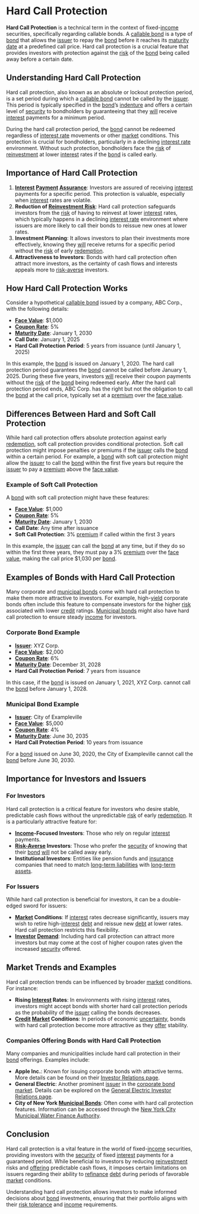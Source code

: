 # Hard Call Protection

**Hard Call Protection** is a technical term in the context of fixed-[income](../i/income.md) securities, specifically regarding callable bonds. A [callable bond](../c/callable_bond.md) is a type of [bond](../b/bond.md) that allows the [issuer](../i/issuer.md) to repay the [bond](../b/bond.md) before it reaches its [maturity date](../m/maturity_date.md) at a predefined call price. Hard call protection is a crucial feature that provides investors with protection against the [risk](../r/risk.md) of the [bond](../b/bond.md) being called away before a certain date.

## Understanding Hard Call Protection

Hard call protection, also known as an absolute or lockout protection period, is a set period during which a [callable bond](../c/callable_bond.md) cannot be called by the [issuer](../i/issuer.md). This period is typically specified in the [bond](../b/bond.md)’s [indenture](../i/indenture.md) and offers a certain level of [security](../s/security.md) to bondholders by guaranteeing that they [will](../w/will.md) receive [interest](../i/interest.md) payments for a minimum period. 

During the hard call protection period, the [bond](../b/bond.md) cannot be redeemed regardless of [interest rate](../i/interest_rate.md) movements or other [market](../m/market.md) conditions. This protection is crucial for bondholders, particularly in a declining [interest rate](../i/interest_rate.md) environment. Without such protection, bondholders face the [risk](../r/risk.md) of [reinvestment](../r/reinvestment.md) at lower [interest](../i/interest.md) rates if the [bond](../b/bond.md) is called early.

## Importance of Hard Call Protection

1. **[Interest](../i/interest.md) [Payment](../p/payment.md) [Assurance](../a/assurance.md)**: Investors are assured of receiving [interest](../i/interest.md) payments for a specific period. This protection is valuable, especially when [interest](../i/interest.md) rates are volatile.
2. **Reduction of [Reinvestment Risk](../r/reinvestment_risk.md)**: Hard call protection safeguards investors from the [risk](../r/risk.md) of having to reinvest at lower [interest](../i/interest.md) rates, which typically happens in a declining [interest rate](../i/interest_rate.md) environment where issuers are more likely to call their bonds to reissue new ones at lower rates.
3. **Investment Planning**: It allows investors to plan their investments more effectively, knowing they [will](../w/will.md) receive returns for a specific period without the [risk](../r/risk.md) of early [redemption](../r/redemption.md).
4. **Attractiveness to Investors**: Bonds with hard call protection often attract more investors, as the certainty of cash flows and interests appeals more to [risk-averse](../r/risk-averse.md) investors.

## How Hard Call Protection Works

Consider a hypothetical [callable bond](../c/callable_bond.md) issued by a company, ABC Corp., with the following details:

- **[Face Value](../f/face_value.md)**: $1,000
- **[Coupon Rate](../c/coupon_rate.md)**: 5%
- **[Maturity Date](../m/maturity_date.md)**: January 1, 2030
- **Call Date**: January 1, 2025
- **Hard Call Protection Period**: 5 years from issuance (until January 1, 2025)

In this example, the [bond](../b/bond.md) is issued on January 1, 2020. The hard call protection period guarantees the [bond](../b/bond.md) cannot be called before January 1, 2025. During these five years, investors [will](../w/will.md) receive their coupon payments without the [risk](../r/risk.md) of the [bond](../b/bond.md) being redeemed early. After the hard call protection period ends, ABC Corp. has the right but not the obligation to call the [bond](../b/bond.md) at the call price, typically set at a [premium](../p/premium.md) over the [face value](../f/face_value.md).

## Differences Between Hard and Soft Call Protection

While hard call protection offers absolute protection against early [redemption](../r/redemption.md), soft call protection provides conditional protection. Soft call protection might impose penalties or premiums if the [issuer](../i/issuer.md) calls the [bond](../b/bond.md) within a certain period. For example, a [bond](../b/bond.md) with soft call protection might allow the [issuer](../i/issuer.md) to call the [bond](../b/bond.md) within the first five years but require the [issuer](../i/issuer.md) to pay a [premium](../p/premium.md) above the [face value](../f/face_value.md).

### Example of Soft Call Protection

A [bond](../b/bond.md) with soft call protection might have these features:

- **[Face Value](../f/face_value.md)**: $1,000
- **[Coupon Rate](../c/coupon_rate.md)**: 5%
- **[Maturity Date](../m/maturity_date.md)**: January 1, 2030
- **Call Date**: Any time after issuance
- **Soft Call Protection**: 3% [premium](../p/premium.md) if called within the first 3 years

In this example, the [issuer](../i/issuer.md) can call the [bond](../b/bond.md) at any time, but if they do so within the first three years, they must pay a 3% [premium](../p/premium.md) over the [face value](../f/face_value.md), making the call price $1,030 per [bond](../b/bond.md).

## Examples of Bonds with Hard Call Protection

Many corporate and [municipal bonds](../m/municipal_bonds.md) come with hard call protection to make them more attractive to investors. For example, high-[yield](../y/yield.md) corporate bonds often include this feature to compensate investors for the higher [risk](../r/risk.md) associated with lower [credit](../c/credit.md) ratings. [Municipal bonds](../m/municipal_bonds.md) might also have hard call protection to ensure steady [income](../i/income.md) for investors.

### Corporate Bond Example

- **[Issuer](../i/issuer.md)**: XYZ Corp.
- **[Face Value](../f/face_value.md)**: $2,000
- **[Coupon Rate](../c/coupon_rate.md)**: 6%
- **[Maturity Date](../m/maturity_date.md)**: December 31, 2028
- **Hard Call Protection Period**: 7 years from issuance

In this case, if the [bond](../b/bond.md) is issued on January 1, 2021, XYZ Corp. cannot call the [bond](../b/bond.md) before January 1, 2028.

### Municipal Bond Example

- **[Issuer](../i/issuer.md)**: City of Exampleville
- **[Face Value](../f/face_value.md)**: $5,000
- **[Coupon Rate](../c/coupon_rate.md)**: 4%
- **[Maturity Date](../m/maturity_date.md)**: June 30, 2035
- **Hard Call Protection Period**: 10 years from issuance

For a [bond](../b/bond.md) issued on June 30, 2020, the City of Exampleville cannot call the [bond](../b/bond.md) before June 30, 2030.

## Importance for Investors and Issuers

### For Investors

Hard call protection is a critical feature for investors who desire stable, predictable cash flows without the unpredictable [risk](../r/risk.md) of early [redemption](../r/redemption.md). It is a particularly attractive feature for:

- **[Income](../i/income.md)-Focused Investors**: Those who rely on regular [interest](../i/interest.md) payments.
- **[Risk-Averse](../r/risk-averse.md) Investors**: Those who prefer the [security](../s/security.md) of knowing that their [bond](../b/bond.md) [will](../w/will.md) not be called away early.
- **Institutional Investors**: Entities like pension funds and [insurance](../i/insurance.md) companies that need to match [long-term liabilities](../l/long-term_liabilities.md) with [long-term assets](../l/long-term_assets.md).

### For Issuers

While hard call protection is beneficial for investors, it can be a double-edged sword for issuers:

- **[Market](../m/market.md) Conditions**: If [interest](../i/interest.md) rates decrease significantly, issuers may wish to retire high-[interest](../i/interest.md) [debt](../d/debt.md) and reissue new [debt](../d/debt.md) at lower rates. Hard call protection restricts this flexibility.
- **[Investor](../i/investor.md) [Demand](../d/demand.md)**: Including hard call protection can attract more investors but may come at the cost of higher coupon rates given the increased [security](../s/security.md) offered.

## Market Trends and Examples

Hard call protection trends can be influenced by broader [market](../m/market.md) conditions. For instance:

- **Rising [Interest](../i/interest.md) Rates**: In environments with rising [interest](../i/interest.md) rates, investors might accept bonds with shorter hard call protection periods as the probability of the [issuer](../i/issuer.md) calling the bonds decreases.
- **[Credit](../c/credit.md) [Market](../m/market.md) Conditions**: In periods of economic [uncertainty](../u/uncertainty_in_trading.md), bonds with hard call protection become more attractive as they [offer](../o/offer.md) stability.

### Companies Offering Bonds with Hard Call Protection

Many companies and municipalities include hard call protection in their [bond](../b/bond.md) offerings. Examples include:

- **Apple Inc.**: Known for issuing corporate bonds with attractive terms. More details can be found on their [Investor Relations page](https://investor.apple.com/investor-relations/default.aspx).
- **General Electric**: Another prominent [issuer](../i/issuer.md) in the [corporate bond](../c/corporate_bond.md) [market](../m/market.md). Details can be explored on the [General Electric Investor Relations page](https://www.ge.com/investor-relations).
- **City of New York [Municipal Bonds](../m/municipal_bonds.md)**: Often come with hard call protection features. Information can be accessed through the [New York City Municipal Water Finance Authority](https://www1.nyc.gov/site/nyw/investor/investor-information.page).

## Conclusion

Hard call protection is a vital feature in the world of fixed-[income](../i/income.md) securities, providing investors with the [security](../s/security.md) of fixed [interest](../i/interest.md) payments for a guaranteed period. While beneficial to investors by reducing [reinvestment](../r/reinvestment.md) risks and [offering](../o/offering.md) predictable cash flows, it imposes certain limitations on issuers regarding their ability to [refinance](../r/refinance.md) [debt](../d/debt.md) during periods of favorable [market](../m/market.md) conditions.

Understanding hard call protection allows investors to make informed decisions about [bond](../b/bond.md) investments, ensuring that their portfolio aligns with their [risk tolerance](../r/risk_tolerance.md) and [income](../i/income.md) requirements.